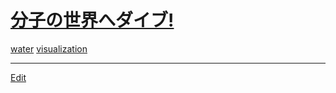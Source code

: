 ---
---
# [分子の世界へダイブ!](/分子の世界へダイブ!)

[](https://youtu.be/rj5k7vZjgUY)

[water](/water) [visualization](/visualization)







----
[Edit](https://github.com/vitroid/vitroid.github.io/edit/master/MD/分子の世界へダイブ!.md)
